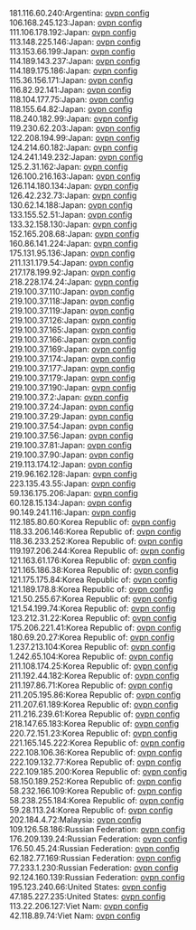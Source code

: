 181.116.60.240:Argentina: [ovpn config](vpn/181_116_60_240.ovpn)  
106.168.245.123:Japan: [ovpn config](vpn/106_168_245_123.ovpn)  
111.106.178.192:Japan: [ovpn config](vpn/111_106_178_192.ovpn)  
113.148.225.146:Japan: [ovpn config](vpn/113_148_225_146.ovpn)  
113.153.66.199:Japan: [ovpn config](vpn/113_153_66_199.ovpn)  
114.189.143.237:Japan: [ovpn config](vpn/114_189_143_237.ovpn)  
114.189.175.186:Japan: [ovpn config](vpn/114_189_175_186.ovpn)  
115.36.156.171:Japan: [ovpn config](vpn/115_36_156_171.ovpn)  
116.82.92.141:Japan: [ovpn config](vpn/116_82_92_141.ovpn)  
118.104.177.75:Japan: [ovpn config](vpn/118_104_177_75.ovpn)  
118.155.64.82:Japan: [ovpn config](vpn/118_155_64_82.ovpn)  
118.240.182.99:Japan: [ovpn config](vpn/118_240_182_99.ovpn)  
119.230.62.203:Japan: [ovpn config](vpn/119_230_62_203.ovpn)  
122.208.194.99:Japan: [ovpn config](vpn/122_208_194_99.ovpn)  
124.214.60.182:Japan: [ovpn config](vpn/124_214_60_182.ovpn)  
124.241.149.232:Japan: [ovpn config](vpn/124_241_149_232.ovpn)  
125.2.31.162:Japan: [ovpn config](vpn/125_2_31_162.ovpn)  
126.100.216.163:Japan: [ovpn config](vpn/126_100_216_163.ovpn)  
126.114.180.134:Japan: [ovpn config](vpn/126_114_180_134.ovpn)  
126.42.232.73:Japan: [ovpn config](vpn/126_42_232_73.ovpn)  
130.62.14.188:Japan: [ovpn config](vpn/130_62_14_188.ovpn)  
133.155.52.51:Japan: [ovpn config](vpn/133_155_52_51.ovpn)  
133.32.158.130:Japan: [ovpn config](vpn/133_32_158_130.ovpn)  
152.165.208.68:Japan: [ovpn config](vpn/152_165_208_68.ovpn)  
160.86.141.224:Japan: [ovpn config](vpn/160_86_141_224.ovpn)  
175.131.95.136:Japan: [ovpn config](vpn/175_131_95_136.ovpn)  
211.131.179.54:Japan: [ovpn config](vpn/211_131_179_54.ovpn)  
217.178.199.92:Japan: [ovpn config](vpn/217_178_199_92.ovpn)  
218.228.174.24:Japan: [ovpn config](vpn/218_228_174_24.ovpn)  
219.100.37.110:Japan: [ovpn config](vpn/219_100_37_110.ovpn)  
219.100.37.118:Japan: [ovpn config](vpn/219_100_37_118.ovpn)  
219.100.37.119:Japan: [ovpn config](vpn/219_100_37_119.ovpn)  
219.100.37.126:Japan: [ovpn config](vpn/219_100_37_126.ovpn)  
219.100.37.165:Japan: [ovpn config](vpn/219_100_37_165.ovpn)  
219.100.37.166:Japan: [ovpn config](vpn/219_100_37_166.ovpn)  
219.100.37.169:Japan: [ovpn config](vpn/219_100_37_169.ovpn)  
219.100.37.174:Japan: [ovpn config](vpn/219_100_37_174.ovpn)  
219.100.37.177:Japan: [ovpn config](vpn/219_100_37_177.ovpn)  
219.100.37.179:Japan: [ovpn config](vpn/219_100_37_179.ovpn)  
219.100.37.190:Japan: [ovpn config](vpn/219_100_37_190.ovpn)  
219.100.37.2:Japan: [ovpn config](vpn/219_100_37_2.ovpn)  
219.100.37.24:Japan: [ovpn config](vpn/219_100_37_24.ovpn)  
219.100.37.29:Japan: [ovpn config](vpn/219_100_37_29.ovpn)  
219.100.37.54:Japan: [ovpn config](vpn/219_100_37_54.ovpn)  
219.100.37.56:Japan: [ovpn config](vpn/219_100_37_56.ovpn)  
219.100.37.81:Japan: [ovpn config](vpn/219_100_37_81.ovpn)  
219.100.37.90:Japan: [ovpn config](vpn/219_100_37_90.ovpn)  
219.113.174.12:Japan: [ovpn config](vpn/219_113_174_12.ovpn)  
219.96.162.128:Japan: [ovpn config](vpn/219_96_162_128.ovpn)  
223.135.43.55:Japan: [ovpn config](vpn/223_135_43_55.ovpn)  
59.136.175.206:Japan: [ovpn config](vpn/59_136_175_206.ovpn)  
60.128.15.134:Japan: [ovpn config](vpn/60_128_15_134.ovpn)  
90.149.241.116:Japan: [ovpn config](vpn/90_149_241_116.ovpn)  
112.185.80.60:Korea Republic of: [ovpn config](vpn/112_185_80_60.ovpn)  
118.33.206.146:Korea Republic of: [ovpn config](vpn/118_33_206_146.ovpn)  
118.36.233.252:Korea Republic of: [ovpn config](vpn/118_36_233_252.ovpn)  
119.197.206.244:Korea Republic of: [ovpn config](vpn/119_197_206_244.ovpn)  
121.163.61.176:Korea Republic of: [ovpn config](vpn/121_163_61_176.ovpn)  
121.165.186.38:Korea Republic of: [ovpn config](vpn/121_165_186_38.ovpn)  
121.175.175.84:Korea Republic of: [ovpn config](vpn/121_175_175_84.ovpn)  
121.189.178.8:Korea Republic of: [ovpn config](vpn/121_189_178_8.ovpn)  
121.50.255.67:Korea Republic of: [ovpn config](vpn/121_50_255_67.ovpn)  
121.54.199.74:Korea Republic of: [ovpn config](vpn/121_54_199_74.ovpn)  
123.212.31.22:Korea Republic of: [ovpn config](vpn/123_212_31_22.ovpn)  
175.206.221.41:Korea Republic of: [ovpn config](vpn/175_206_221_41.ovpn)  
180.69.20.27:Korea Republic of: [ovpn config](vpn/180_69_20_27.ovpn)  
1.237.213.104:Korea Republic of: [ovpn config](vpn/1_237_213_104.ovpn)  
1.242.65.104:Korea Republic of: [ovpn config](vpn/1_242_65_104.ovpn)  
211.108.174.25:Korea Republic of: [ovpn config](vpn/211_108_174_25.ovpn)  
211.192.44.182:Korea Republic of: [ovpn config](vpn/211_192_44_182.ovpn)  
211.197.86.71:Korea Republic of: [ovpn config](vpn/211_197_86_71.ovpn)  
211.205.195.86:Korea Republic of: [ovpn config](vpn/211_205_195_86.ovpn)  
211.207.61.189:Korea Republic of: [ovpn config](vpn/211_207_61_189.ovpn)  
211.216.239.61:Korea Republic of: [ovpn config](vpn/211_216_239_61.ovpn)  
218.147.65.183:Korea Republic of: [ovpn config](vpn/218_147_65_183.ovpn)  
220.72.151.23:Korea Republic of: [ovpn config](vpn/220_72_151_23.ovpn)  
221.165.145.222:Korea Republic of: [ovpn config](vpn/221_165_145_222.ovpn)  
222.108.106.36:Korea Republic of: [ovpn config](vpn/222_108_106_36.ovpn)  
222.109.132.77:Korea Republic of: [ovpn config](vpn/222_109_132_77.ovpn)  
222.109.185.200:Korea Republic of: [ovpn config](vpn/222_109_185_200.ovpn)  
58.150.189.252:Korea Republic of: [ovpn config](vpn/58_150_189_252.ovpn)  
58.232.166.109:Korea Republic of: [ovpn config](vpn/58_232_166_109.ovpn)  
58.238.255.184:Korea Republic of: [ovpn config](vpn/58_238_255_184.ovpn)  
59.28.113.24:Korea Republic of: [ovpn config](vpn/59_28_113_24.ovpn)  
202.184.4.72:Malaysia: [ovpn config](vpn/202_184_4_72.ovpn)  
109.126.58.186:Russian Federation: [ovpn config](vpn/109_126_58_186.ovpn)  
176.209.139.24:Russian Federation: [ovpn config](vpn/176_209_139_24.ovpn)  
176.50.45.24:Russian Federation: [ovpn config](vpn/176_50_45_24.ovpn)  
62.182.77.169:Russian Federation: [ovpn config](vpn/62_182_77_169.ovpn)  
77.233.1.230:Russian Federation: [ovpn config](vpn/77_233_1_230.ovpn)  
92.124.160.139:Russian Federation: [ovpn config](vpn/92_124_160_139.ovpn)  
195.123.240.66:United States: [ovpn config](vpn/195_123_240_66.ovpn)  
47.185.227.235:United States: [ovpn config](vpn/47_185_227_235.ovpn)  
113.22.206.127:Viet Nam: [ovpn config](vpn/113_22_206_127.ovpn)  
42.118.89.74:Viet Nam: [ovpn config](vpn/42_118_89_74.ovpn)  
